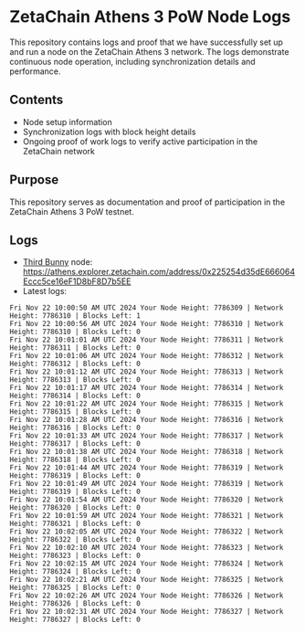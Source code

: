 # ZetaChain Athens 3 PoW Node Logs
This repository contains logs and proof that we have successfully set up and run a node on the ZetaChain Athens 3 network. The logs demonstrate continuous node operation, including synchronization details and performance.

## Contents
- Node setup information
- Synchronization logs with block height details
- Ongoing proof of work logs to verify active participation in the ZetaChain network

## Purpose
This repository serves as documentation and proof of participation in the ZetaChain Athens 3 PoW testnet.

## Logs

- [Third Bunny](https://thirdbunny.xyz/) node: https://athens.explorer.zetachain.com/address/0x225254d35dE666064Eccc5ce16eF1D8bF8D7b5EE
- Latest logs:
```
Fri Nov 22 10:00:50 AM UTC 2024 Your Node Height: 7786309 | Network Height: 7786310 | Blocks Left: 1
Fri Nov 22 10:00:56 AM UTC 2024 Your Node Height: 7786310 | Network Height: 7786310 | Blocks Left: 0
Fri Nov 22 10:01:01 AM UTC 2024 Your Node Height: 7786311 | Network Height: 7786311 | Blocks Left: 0
Fri Nov 22 10:01:06 AM UTC 2024 Your Node Height: 7786312 | Network Height: 7786312 | Blocks Left: 0
Fri Nov 22 10:01:12 AM UTC 2024 Your Node Height: 7786313 | Network Height: 7786313 | Blocks Left: 0
Fri Nov 22 10:01:17 AM UTC 2024 Your Node Height: 7786314 | Network Height: 7786314 | Blocks Left: 0
Fri Nov 22 10:01:22 AM UTC 2024 Your Node Height: 7786315 | Network Height: 7786315 | Blocks Left: 0
Fri Nov 22 10:01:28 AM UTC 2024 Your Node Height: 7786316 | Network Height: 7786316 | Blocks Left: 0
Fri Nov 22 10:01:33 AM UTC 2024 Your Node Height: 7786317 | Network Height: 7786317 | Blocks Left: 0
Fri Nov 22 10:01:38 AM UTC 2024 Your Node Height: 7786318 | Network Height: 7786318 | Blocks Left: 0
Fri Nov 22 10:01:44 AM UTC 2024 Your Node Height: 7786319 | Network Height: 7786319 | Blocks Left: 0
Fri Nov 22 10:01:49 AM UTC 2024 Your Node Height: 7786319 | Network Height: 7786319 | Blocks Left: 0
Fri Nov 22 10:01:54 AM UTC 2024 Your Node Height: 7786320 | Network Height: 7786320 | Blocks Left: 0
Fri Nov 22 10:01:59 AM UTC 2024 Your Node Height: 7786321 | Network Height: 7786321 | Blocks Left: 0
Fri Nov 22 10:02:05 AM UTC 2024 Your Node Height: 7786322 | Network Height: 7786322 | Blocks Left: 0
Fri Nov 22 10:02:10 AM UTC 2024 Your Node Height: 7786323 | Network Height: 7786323 | Blocks Left: 0
Fri Nov 22 10:02:15 AM UTC 2024 Your Node Height: 7786324 | Network Height: 7786324 | Blocks Left: 0
Fri Nov 22 10:02:21 AM UTC 2024 Your Node Height: 7786325 | Network Height: 7786325 | Blocks Left: 0
Fri Nov 22 10:02:26 AM UTC 2024 Your Node Height: 7786326 | Network Height: 7786326 | Blocks Left: 0
Fri Nov 22 10:02:31 AM UTC 2024 Your Node Height: 7786327 | Network Height: 7786327 | Blocks Left: 0
```
